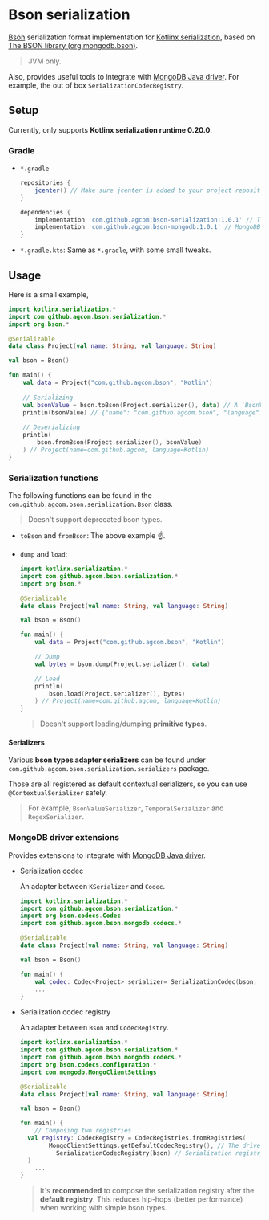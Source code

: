 # Bson serialization

[Bson](http://bsonspec.org/) serialization format implementation for [Kotlinx serialization](https://github.com/Kotlin/kotlinx.serialization), based on [The BSON library (org.mongodb.bson)](https://mvnrepository.com/artifact/org.mongodb/bson).

> JVM only.

Also, provides useful tools to integrate with [MongoDB Java driver](https://mongodb.github.io/mongo-java-driver/). For example, the out of box `SerializationCodecRegistry`.

## Setup

Currently, only supports **Kotlinx serialization runtime 0.20.0**.

### Gradle

- `*.gradle`

  ```groovy
  repositories {
      jcenter() // Make sure jcenter is added to your project repositories
  }
  
  dependencies {
      implementation 'com.github.agcom:bson-serialization:1.0.1' // The bson serialization library
      implementation 'com.github.agcom:bson-mongodb:1.0.1' // MongoDB driver extensions
  }
  ```

- `*.gradle.kts`: Same as `*.gradle`, with some small tweaks.

## Usage

Here is a small example,

```kotlin
import kotlinx.serialization.*
import com.github.agcom.bson.serialization.*
import org.bson.*

@Serializable
data class Project(val name: String, val language: String)

val bson = Bson()

fun main() {
    val data = Project("com.github.agcom.bson", "Kotlin")
    
    // Serializing
    val bsonValue = bson.toBson(Project.serializer(), data) // A `BsonValue` child, in this case a `BsonDocument`
    println(bsonValue) // {"name": "com.github.agcom.bson", "language": "Kotlin"}
    
    // Deserializing
    println(
        bson.fromBson(Project.serializer(), bsonValue)
    ) // Project(name=com.github.agcom, language=Kotlin)
}
```

### Serialization functions

The following functions can be found in the `com.github.agcom.bson.serialization.Bson` class.

> Doesn't support deprecated bson types.

- `toBson` and `fromBson`: The above example :point_up:.

- `dump` and `load`:

  ```kotlin
  import kotlinx.serialization.*
  import com.github.agcom.bson.serialization.*
  import org.bson.*
  
  @Serializable
  data class Project(val name: String, val language: String)
  
  val bson = Bson()
  
  fun main() {
      val data = Project("com.github.agcom.bson", "Kotlin")
  
      // Dump
      val bytes = bson.dump(Project.serializer(), data)
  
      // Load
      println(
          bson.load(Project.serializer(), bytes)
      ) // Project(name=com.github.agcom, language=Kotlin)
  }
  ```

  > Doesn't support loading/dumping **primitive types**.

#### Serializers

Various **bson types adapter serializers** can be found under `com.github.agcom.bson.serialization.serializers` package.

Those are all registered as default contextual serializers, so you can use `@ContextualSerializer` safely.

> For example, `BsonValueSerializer`, `TemporalSerializer` and `RegexSerializer`.

### MongoDB driver extensions

Provides extensions to integrate with [MongoDB Java driver](https://mongodb.github.io/mongo-java-driver/).

- Serialization codec

	An adapter between `KSerializer` and `Codec`.

	```kotlin
	import kotlinx.serialization.*
	import com.github.agcom.bson.serialization.*
	import org.bson.codecs.Codec
	import com.github.agcom.bson.mongodb.codecs.*
	
	@Serializable
	data class Project(val name: String, val language: String)
	
	val bson = Bson()
	
	fun main() {
	    val codec: Codec<Project> serializer= SerializationCodec(bson, Project.serializer()) // Look here
	    ...
	}
	```

- Serialization codec registry

  An adapter between `Bson` and `CodecRegistry`.

  ```kotlin
  import kotlinx.serialization.*
  import com.github.agcom.bson.serialization.*
  import com.github.agcom.bson.mongodb.codecs.*
  import org.bson.codecs.configuration.*
  import com.mongodb.MongoClientSettings
  
  @Serializable
  data class Project(val name: String, val language: String)
  
  val bson = Bson()
  
  fun main() {
      // Composing two registries
  	val registry: CodecRegistry = CodecRegistries.fromRegistries(
          MongoClientSettings.getDefaultCodecRegistry(), // The driver's default codec registry
			SerializationCodecRegistry(bson) // Serialization registry
  	)
      ...
  }
  ```
  
  > It's **recommended** to compose the serialization registry after the **default registry**. This reduces hip-hops (better performance) when working with simple bson types.
  >
